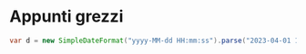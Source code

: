 # Appunti grezzi

```java
var d = new SimpleDateFormat("yyyy-MM-dd HH:mm:ss").parse("2023-04-01 10:00:00");
```